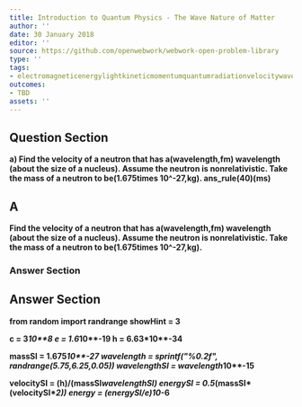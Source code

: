 ```yaml
---
title: Introduction to Quantum Physics - The Wave Nature of Matter
author: ''
date: 30 January 2018
editor: ''
source: https://github.com/openwebwork/webwork-open-problem-library
type: ''
tags:
- electromagneticenergylightkineticmomentumquantumradiationvelocitywavelength
outcomes:
- TBD
assets: ''
---
```


## Question Section 

<b>
a) Find the velocity of a neutron that has a(wavelength,fm) wavelength (about the size of a nucleus). Assume the neutron is nonrelativistic. Take the mass of a neutron to be(1.675times 10^-27,kg).
ans_rule(40)(ms)

## A
Find the velocity of a neutron that has a(wavelength,fm) wavelength (about the size of a nucleus). Assume the neutron is nonrelativistic. Take the mass of a neutron to be(1.675times 10^-27,kg).
### Answer Section


## Answer Section

from random import randrange
showHint = 3

c = 3*10**8
e = 1.6*10**-19
h = 6.63*10**-34

massSI = 1.675*10**-27
wavelength = sprintf("%0.2f", randrange(5.75,6.25,0.05))
wavelengthSI = wavelength*10**-15

velocitySI = (h)/(massSI*wavelengthSI)
energySI = 0.5*(massSI*(velocitySI**2))
energy = (energySI/e)*10**-6